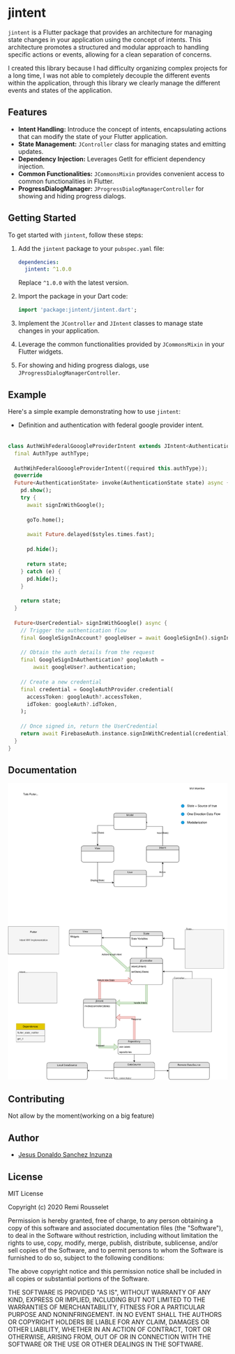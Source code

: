 
# jintent

`jintent` is a Flutter package that provides an architecture for managing state changes in your application using the concept of intents. This architecture promotes a structured and modular approach to handling specific actions or events, allowing for a clean separation of concerns.

I created this library because I had difficulty organizing complex projects for a long time, I was not able to completely decouple the different events within the application, through this library we clearly manage the different events and states of the application.

## Features

- **Intent Handling:** Introduce the concept of intents, encapsulating actions that can modify the state of your Flutter application.
- **State Management:** `JController` class for managing states and emitting updates.
- **Dependency Injection:** Leverages GetIt for efficient dependency injection.
- **Common Functionalities:** `JCommonsMixin` provides convenient access to common functionalities in Flutter.
- **ProgressDialogManager:** `JProgressDialogManagerController` for showing and hiding progress dialogs.

## Getting Started

To get started with `jintent`, follow these steps:

1. Add the `jintent` package to your `pubspec.yaml` file:

   ```yaml
   dependencies:
     jintent: ^1.0.0
   ```

   Replace `^1.0.0` with the latest version.

2. Import the package in your Dart code:

   ```dart
   import 'package:jintent/jintent.dart';
   ```

3. Implement the `JController` and `JIntent` classes to manage state changes in your application.

4. Leverage the common functionalities provided by `JCommonsMixin` in your Flutter widgets.

5. For showing and hiding progress dialogs, use `JProgressDialogManagerController`.

## Example

Here's a simple example demonstrating how to use `jintent`:


* Definition and authentication with federal google provider intent.
```dart

class AuthWihFederalGooogleProviderIntent extends JIntent<AuthenticationState> {
  final AuthType authType;

  AuthWihFederalGooogleProviderIntent({required this.authType});
  @override
  Future<AuthenticationState> invoke(AuthenticationState state) async {
    pd.show();
    try {
      await signInWithGoogle();

      goTo.home();
      
      await Future.delayed($styles.times.fast);
      
      pd.hide();
      
      return state;
    } catch (e) {
      pd.hide();
    }

    return state;
  }

  Future<UserCredential> signInWithGoogle() async {
    // Trigger the authentication flow
    final GoogleSignInAccount? googleUser = await GoogleSignIn().signIn();

    // Obtain the auth details from the request
    final GoogleSignInAuthentication? googleAuth =
        await googleUser?.authentication;

    // Create a new credential
    final credential = GoogleAuthProvider.credential(
      accessToken: googleAuth?.accessToken,
      idToken: googleAuth?.idToken,
    );

    // Once signed in, return the UserCredential
    return await FirebaseAuth.instance.signInWithCredential(credential);
  }
}

```

## Documentation

![My Image](assets/jintent.svg)

## Contributing

Not allow by the moment(working on a big feature)

## Author

- [Jesus Donaldo Sanchez Inzunza](https://www.linkedin.com/in/jdsanchez94/)

## License

MIT License

Copyright (c) 2020 Remi Rousselet

Permission is hereby granted, free of charge, to any person obtaining a copy
of this software and associated documentation files (the "Software"), to deal
in the Software without restriction, including without limitation the rights
to use, copy, modify, merge, publish, distribute, sublicense, and/or sell
copies of the Software, and to permit persons to whom the Software is
furnished to do so, subject to the following conditions:

The above copyright notice and this permission notice shall be included in all
copies or substantial portions of the Software.

THE SOFTWARE IS PROVIDED "AS IS", WITHOUT WARRANTY OF ANY KIND, EXPRESS OR
IMPLIED, INCLUDING BUT NOT LIMITED TO THE WARRANTIES OF MERCHANTABILITY,
FITNESS FOR A PARTICULAR PURPOSE AND NONINFRINGEMENT. IN NO EVENT SHALL THE
AUTHORS OR COPYRIGHT HOLDERS BE LIABLE FOR ANY CLAIM, DAMAGES OR OTHER
LIABILITY, WHETHER IN AN ACTION OF CONTRACT, TORT OR OTHERWISE, ARISING FROM,
OUT OF OR IN CONNECTION WITH THE SOFTWARE OR THE USE OR OTHER DEALINGS IN THE
SOFTWARE.
